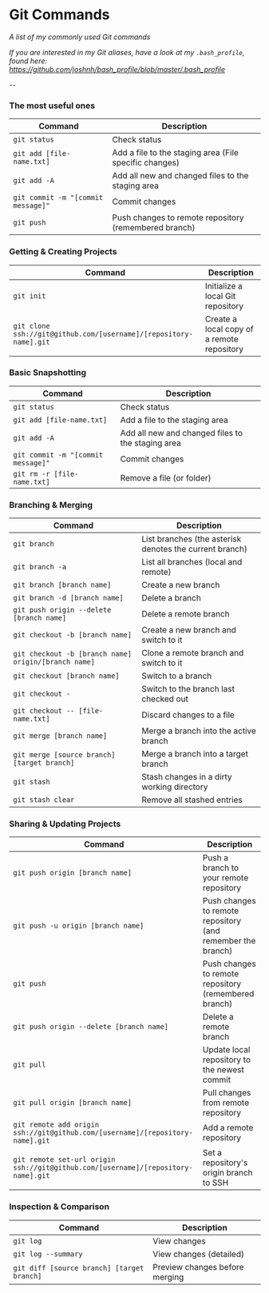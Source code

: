 Git Commands
============

_A list of my commonly used Git commands_

*If you are interested in my Git aliases, have a look at my `.bash_profile`, found here: https://github.com/joshnh/bash_profile/blob/master/.bash_profile*

--
### The most useful ones

| Command | Description |
| ------- | ----------- |
| `git status` | Check status |
 `git add [file-name.txt]` | Add a file to the staging area (File specific changes) |
| `git add -A` | Add all new and changed files to the staging area |
| `git commit -m "[commit message]"` | Commit changes |
| `git push` | Push changes to remote repository (remembered branch) |

### Getting & Creating Projects

| Command | Description |
| ------- | ----------- |
| `git init` | Initialize a local Git repository |
| `git clone ssh://git@github.com/[username]/[repository-name].git` | Create a local copy of a remote repository |

### Basic Snapshotting

| Command | Description |
| ------- | ----------- |
| `git status` | Check status |
| `git add [file-name.txt]` | Add a file to the staging area |
| `git add -A` | Add all new and changed files to the staging area |
| `git commit -m "[commit message]"` | Commit changes |
| `git rm -r [file-name.txt]` | Remove a file (or folder) |

### Branching & Merging

| Command | Description |
| ------- | ----------- |
| `git branch` | List branches (the asterisk denotes the current branch) |
| `git branch -a` | List all branches (local and remote) |
| `git branch [branch name]` | Create a new branch |
| `git branch -d [branch name]` | Delete a branch |
| `git push origin --delete [branch name]` | Delete a remote branch |
| `git checkout -b [branch name]` | Create a new branch and switch to it |
| `git checkout -b [branch name] origin/[branch name]` | Clone a remote branch and switch to it |
| `git checkout [branch name]` | Switch to a branch |
| `git checkout -` | Switch to the branch last checked out |
| `git checkout -- [file-name.txt]` | Discard changes to a file |
| `git merge [branch name]` | Merge a branch into the active branch |
| `git merge [source branch] [target branch]` | Merge a branch into a target branch |
| `git stash` | Stash changes in a dirty working directory |
| `git stash clear` | Remove all stashed entries |

### Sharing & Updating Projects

| Command | Description |
| ------- | ----------- |
| `git push origin [branch name]` | Push a branch to your remote repository |
| `git push -u origin [branch name]` | Push changes to remote repository (and remember the branch) |
| `git push` | Push changes to remote repository (remembered branch) |
| `git push origin --delete [branch name]` | Delete a remote branch |
| `git pull` | Update local repository to the newest commit |
| `git pull origin [branch name]` | Pull changes from remote repository |
| `git remote add origin ssh://git@github.com/[username]/[repository-name].git` | Add a remote repository |
| `git remote set-url origin ssh://git@github.com/[username]/[repository-name].git` | Set a repository's origin branch to SSH |

### Inspection & Comparison

| Command | Description |
| ------- | ----------- |
| `git log` | View changes |
| `git log --summary` | View changes (detailed) |
| `git diff [source branch] [target branch]` | Preview changes before merging |

